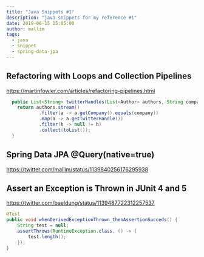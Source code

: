 ```yaml
---
title: "Java Snippets #1"
description: "java snippets for my reference #1"
date: 2019-06-15 15:05:00
author: mallim
tags:
  - java
  - snippet
  - spring-data-jpa
---
```


## Refactoring with Loops and Collection Pipelines

https://martinfowler.com/articles/refactoring-pipelines.html

```java
  public List<String> twitterHandles(List<Author> authors, String company) {
    return authors.stream()
            .filter(a -> a.getCompany().equals(company))
            .map(a -> a.getTwitterHandle())
            .filter(h -> null != h)
            .collect(toList());
  }
```  

## Spring Data JPA @Query(native=true)

https://twitter.com/mallim/status/1139840256176295938

## Assert an Exception is Thrown in JUnit 4 and 5

https://twitter.com/baeldung/status/1139487722312257537

```java
@Test
public void whenDerivedExceptionThrown_thenAssertionSucceds() {
    String test = null;
    assertThrows(RuntimeException.class, () -> {
        test.length();
    });
}
```
